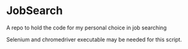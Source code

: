 # JobSearch
A repo to hold the code for my personal choice in job searching

Selenium and chromedriver executable may be needed for this script.
